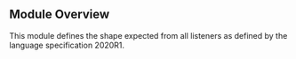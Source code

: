 ## Module Overview

This module defines the shape expected from all listeners as defined by the language specification 2020R1.
